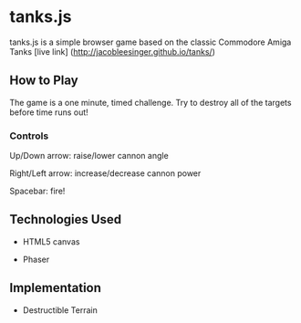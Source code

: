 # tanks.js
tanks.js is a simple browser game based on the classic Commodore Amiga Tanks
[live link] (http://jacobleesinger.github.io/tanks/)


## How to Play

The game is a one minute, timed challenge. Try to destroy all of the targets before time runs out!

### Controls

Up/Down arrow: raise/lower cannon angle

Right/Left arrow: increase/decrease cannon power

Spacebar: fire!

## Technologies Used

* HTML5 canvas

* Phaser

## Implementation

* Destructible Terrain
